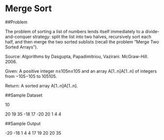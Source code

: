 # Merge Sort

##Problem

The problem of sorting a list of numbers lends itself immediately to a divide-and-conquer strategy: split the list into two halves, recursively sort each half, and then merge the two sorted sublists (recall the problem “Merge Two Sorted Arrays”).

Source: Algorithms by Dasgupta, Papadimitriou, Vazirani. McGraw-Hill. 2006.

Given: A positive integer n≤105n≤105 and an array A[1..n]A[1..n] of integers from −105−105 to 105105.

Return: A sorted array A[1..n]A[1..n].

##Sample Dataset

10

20 19 35 -18 17 -20 20 1 4 4

##Sample Output

-20 -18 1 4 4 17 19 20 20 35